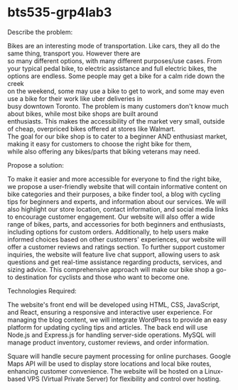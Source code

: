 # bts535-grp4lab3

Describe the problem:

Bikes are an interesting mode of transportation. Like cars, they all do the same thing, transport you. However there are  
so many different options, with many different purposes/use cases. From your typical pedal bike, to electric assistance and full electric bikes, the 
 options are endless. Some people may get a bike for a calm ride down the creek  
on the weekend, some may use a bike to get to work, and some may even use a bike for their work like uber deliveries in  
busy downtown Toronto. The problem is many customers don't know much about bikes, while most bike shops are built around  
enthusiasts. This makes the accessibility of the market very small, outside of cheap, overpriced bikes offered at stores like Walmart.  
The goal for our bike shop is to cater to a beginner AND enthusiast market, making it easy for customers to choose the right bike for them,  
while also offering any bikes/parts that biking veterans may need.  

Propose a solution:

To make it easier and more accessible for everyone to find the right bike, we propose a user-friendly website that will contain informative content on bike categories and their purposes, a bike finder tool, a blog with cycling tips for beginners and experts, and information about our services.
We will also highlight our store location, contact information, and social media links to encourage customer engagement.
Our website will also offer a wide range of bikes, parts, and accessories for both beginners and enthusiasts, including options for custom orders.
Additionally, to help users make informed choices based on other customers' experiences, our website will offer a customer reviews and ratings section.
To further support customer inquiries, the website will feature live chat support, allowing users to ask questions and get real-time assistance regarding products, services, and sizing advice.
This comprehensive approach will make our bike shop a go-to destination for cyclists and those who want to become one.


Technologies Required:

The website's front end will be developed using HTML, CSS, JavaScript, and React, ensuring a responsive and interactive user experience. 
For managing the blog content, we will integrate WordPress to provide an easy platform for updating cycling tips and articles.
The back end will use Node.js and Express.js for handling server-side operations. MySQL will manage product inventory, customer reviews, and order information.

Square will handle secure payment processing for online purchases. Google Maps API will be used to display store locations and local bike routes, enhancing customer convenience. The website will be hosted on a Linux-based VPS (Virtual Private Server) for flexibility and control over hosting.
